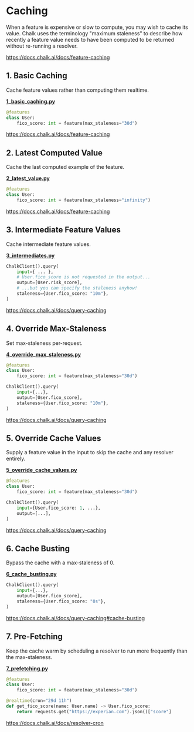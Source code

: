 # Caching
When a feature is expensive or slow to compute, 
you may wish to cache its value. 
Chalk uses the terminology "maximum staleness" 
to describe how recently a feature value needs 
to have been computed to be returned without 
re-running a resolver.

https://docs.chalk.ai/docs/feature-caching

## 1. Basic Caching
Cache feature values rather than computing them realtime.

**[1_basic_caching.py](1_basic_caching.py)**

```python
@features
class User:
    fico_score: int = feature(max_staleness="30d")
```
https://docs.chalk.ai/docs/feature-caching

## 2. Latest Computed Value
Cache the last computed example of the feature.

**[2_latest_value.py](2_lastest_value.py)**

```python
@features
class User:
    fico_score: int = feature(max_staleness="infinity")
```
https://docs.chalk.ai/docs/feature-caching

## 3. Intermediate Feature Values
Cache intermediate feature values.

**[3_intermediates.py](3_intermediates.py)**

```python
ChalkClient().query(
    input={ ... },
    # User.fico_score is not requested in the output...
    output=[User.risk_score],
    # ...but you can specify the staleness anyhow!
    staleness={User.fico_score: "10m"},
)
```
https://docs.chalk.ai/docs/query-caching

## 4. Override Max-Staleness
Set max-staleness per-request.

**[4_override_max_staleness.py](4_override_max_staleness.py)**

```python
@features
class User:
    fico_score: int = feature(max_staleness="30d")

ChalkClient().query(
    input={...},
    output=[User.fico_score],
    staleness={User.fico_score: "10m"},
)
```
https://docs.chalk.ai/docs/query-caching

## 5. Override Cache Values
Supply a feature value in the input to skip the cache and any resolver entirely.

**[5_override_cache_values.py](5_override_cache_values.py)**

```python
@features
class User:
    fico_score: int = feature(max_staleness="30d")

ChalkClient().query(
    input={User.fico_score: 1, ...},
    output=[...],
)
```
https://docs.chalk.ai/docs/query-caching

## 6. Cache Busting
Bypass the cache with a max-staleness of 0.

**[6_cache_busting.py](6_cache_busting.py)**

```python
ChalkClient().query(
    input={...},
    output=[User.fico_score],
    staleness={User.fico_score: "0s"},
)
```
https://docs.chalk.ai/docs/query-caching#cache-busting


## 7. Pre-Fetching
Keep the cache warm by scheduling a resolver to run
more frequently than the max-staleness.

**[7_prefetching.py](7_prefetching.py)**

```python
@features
class User:
    fico_score: int = feature(max_staleness="30d")

@realtime(cron="29d 11h")
def get_fico_score(name: User.name) -> User.fico_score:
    return requests.get("https://experian.com").json()["score"]
```
https://docs.chalk.ai/docs/resolver-cron

